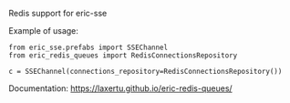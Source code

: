Redis support for eric-sse

Example of usage:

    from eric_sse.prefabs import SSEChannel
    from eric_redis_queues import RedisConnectionsRepository
    
    c = SSEChannel(connections_repository=RedisConnectionsRepository())

Documentation: https://laxertu.github.io/eric-redis-queues/
